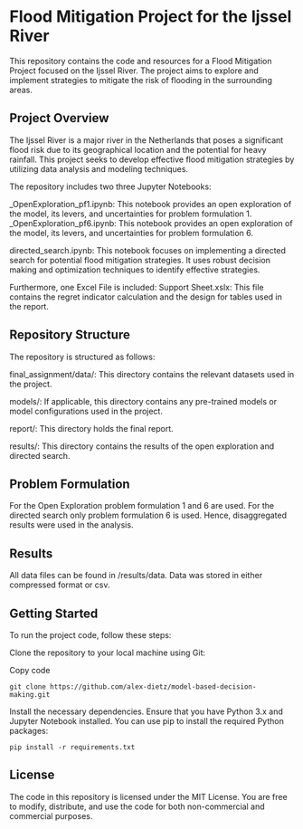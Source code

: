 # Flood Mitigation Project for the Ijssel River

This repository contains the code and resources for a Flood Mitigation Project focused on the Ijssel River. The project aims to explore and implement strategies to mitigate the risk of flooding in the surrounding areas.

## Project Overview

The Ijssel River is a major river in the Netherlands that poses a significant flood risk due to its geographical location and the potential for heavy rainfall. This project seeks to develop effective flood mitigation strategies by utilizing data analysis and modeling techniques.

The repository includes two three Jupyter Notebooks:

\_OpenExploration_pf1.ipynb: This notebook provides an open exploration of the model, its levers, and uncertainties for problem formulation 1.
\_OpenExploration_pf6.ipynb: This notebook provides an open exploration of the model, its levers, and uncertainties for problem formulation 6.

directed_search.ipynb: This notebook focuses on implementing a directed search for potential flood mitigation strategies. It uses robust decision making and optimization techniques to identify effective strategies.

Furthermore, one Excel File is included:
Support Sheet.xslx: This file contains the regret indicator calculation and the design for tables used in the report.

## Repository Structure

The repository is structured as follows:

final_assignment/data/: This directory contains the relevant datasets used in the project.

models/: If applicable, this directory contains any pre-trained models or model configurations used in the project.

report/: This directory holds the final report.

results/: This directory contains the results of the open exploration and directed search.

## Problem Formulation

For the Open Exploration problem formulation 1 and 6 are used. For the directed search only problem formulation 6 is used.
Hence, disaggregated results were used in the analysis.

## Results

All data files can be found in /results/data. Data was stored in either compressed format or csv.

## Getting Started

To run the project code, follow these steps:

Clone the repository to your local machine using Git:

Copy code

```shell
git clone https://github.com/alex-dietz/model-based-decision-making.git
```

Install the necessary dependencies. Ensure that you have Python 3.x and Jupyter Notebook installed. You can use pip to install the required Python packages:

```shell
pip install -r requirements.txt
```

## License

The code in this repository is licensed under the MIT License. You are free to modify, distribute, and use the code for both non-commercial and commercial purposes.
